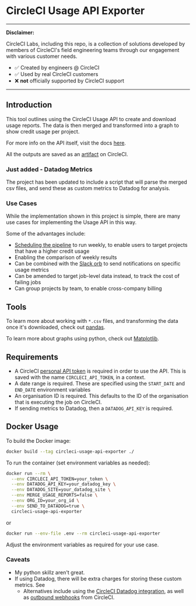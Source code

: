 # CircleCI Usage API Exporter

---
**Disclaimer:**

CircleCI Labs, including this repo, is a collection of solutions developed by members of CircleCI's field engineering teams through our engagement with various customer needs.

-   ✅ Created by engineers @ CircleCI
-   ✅ Used by real CircleCI customers
-   ❌ **not** officially supported by CircleCI support

---

## Introduction

This tool outlines using the CircleCI Usage API to create and download usage reports. The data is then merged and transformed into a graph to show credit usage per project.

For more info on the API itself, visit the docs [here](https://circleci.com/docs/api/v2/index.html#tag/Usage).

All the outputs are saved as an [artifact](https://circleci.com/docs/artifacts/) on CircleCI.

### Just added - Datadog Metrics

The project has been updated to include a script that will parse the merged csv files, and send these as custom metrics to Datadog for analysis.

### Use Cases

While the implementation shown in this project is simple, there are many use cases for implementing the Usage API in this way. 

Some of the advantages include:

- [Scheduling the pipeline](https://circleci.com/docs/scheduled-pipelines/) to run weekly, to enable users to target projects that have a higher credit usage
- Enabling the comparison of weekly results
- Can be combined with the [Slack orb](https://circleci.com/developer/orbs/orb/circleci/slack) to send notifications on specific usage metrics
- Can be amended to target job-level data instead, to track the cost of failing jobs
- Can group projects by team, to enable cross-company billing

## Tools

To learn more about working with `*.csv` files, and transforming the data once it's downloaded, check out [pandas](https://pandas.pydata.org/).

To learn more about graphs using python, check out [Matplotlib](https://matplotlib.org/stable/).

## Requirements

- A CircleCI [personal API token](https://circleci.com/docs/managing-api-tokens/#creating-a-personal-api-token) is required in order to use the API. This is saved with the name `CIRCLECI_API_TOKEN`, in a context.
- A date range is required. These are specified using the `START_DATE` and `END_DATE` environment variables
- An organisation ID is required. This defaults to the ID of the organisation that is executing the job on CircleCI.
- If sending metrics to Datadog, then a `DATADOG_API_KEY` is required.

## Docker Usage

To build the Docker image:

```sh
docker build --tag circleci-usage-api-exporter ./
```

To run the container (set environment variables as needed):

```sh
docker run --rm \
  --env CIRCLECI_API_TOKEN=your_token \
  --env DATADOG_API_KEY=your_datadog_key \
  --env DATADOG_SITE=your_datadog_site \
  --env MERGE_USAGE_REPORTS=false \
  --env ORG_ID=your_org_id \
  --env SEND_TO_DATADOG=true \
  circleci-usage-api-exporter
```

or

```sh
docker run --env-file .env --rm circleci-usage-api-exporter
```

Adjust the environment variables as required for your use case.

### Caveats

- My python skillz aren't great.
- If using Datadog, there will be extra charges for storing these custom metrics. See
    - Alternatives include using the [CircleCI Datadog integration](https://docs.datadoghq.com/integrations/circleci/), as well as [outbound  webhooks](https://circleci.com/docs/webhooks/#outbound-webhooks) from CircleCI.